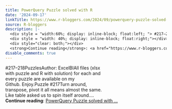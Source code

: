 ```yaml
---
title: PowerQuery Puzzle solved with R
date: '2024-09-17'
linkTitle: https://www.r-bloggers.com/2024/09/powerquery-puzzle-solved-with-r-41/
source: R-bloggers
description: |-
  <div style = "width:60%; display: inline-block; float:left; "> #217–218PuzzlesAuthor: ExcelBIAll files (xlsx with puzzle and R with solution) for each and every puzzle are available on my Github. Enjoy.Puzzle #217Turn around, transpose, pivot it all means almost the same. Like table asked us to spin itself around....</div>
  <div style = "width: 40%; display: inline-block; float:right;"></div>
  <div style="clear: both;"></div>
  <strong>Continue reading</strong>: <a href="https://www.r-bloggers.com/2024/09/powerquery-puzzle-solved-with-r-41/">PowerQuery Puzzle solved with ...
disable_comments: true
---
```

<div style = "width:60%; display: inline-block; float:left; "> #217–218PuzzlesAuthor: ExcelBIAll files (xlsx with puzzle and R with solution) for each and every puzzle are available on my Github. Enjoy.Puzzle #217Turn around, transpose, pivot it all means almost the same. Like table asked us to spin itself around....</div>
<div style = "width: 40%; display: inline-block; float:right;"></div>
<div style="clear: both;"></div>
<strong>Continue reading</strong>: <a href="https://www.r-bloggers.com/2024/09/powerquery-puzzle-solved-with-r-41/">PowerQuery Puzzle solved with ...